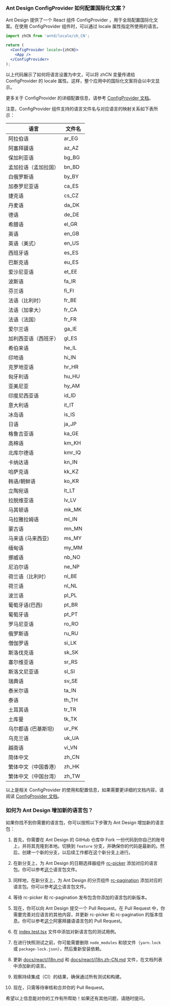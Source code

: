 ### Ant Design ConfigProvider 如何配置国际化文案？

Ant Design 提供了一个 React 组件 ConfigProvider ，用于全局配置国际化文案。在使用 ConfigProvider 组件时，可以通过 locale 属性指定所使用的语言。

```jsx
import zhCN from 'antd/locale/zh_CN';

return (
  <ConfigProvider locale={zhCN}>
    <App />
  </ConfigProvider>
);
```

以上代码展示了如何将语言设置为中文，可以将 zhCN 变量传递给 ConfigProvider 的 locale 属性。这样，整个应用中的国际化文案将会以中文显示。

更多关于 ConfigProvider 的详细配置信息，请参考 [ConfigProvider 文档](/components/config-provider)。

注意，ConfigProvider 组件支持的语言文件名与对应语言的映射关系如下表所示：

| 语言                 | 文件名 |
| -------------------- | ------ |
| 阿拉伯语             | ar_EG  |
| 阿塞拜疆语           | az_AZ  |
| 保加利亚语           | bg_BG  |
| 孟加拉语（孟加拉国） | bn_BD  |
| 白俄罗斯语           | by_BY  |
| 加泰罗尼亚语         | ca_ES  |
| 捷克语               | cs_CZ  |
| 丹麦语               | da_DK  |
| 德语                 | de_DE  |
| 希腊语               | el_GR  |
| 英语                 | en_GB  |
| 英语（美式）         | en_US  |
| 西班牙语             | es_ES  |
| 巴斯克语             | eu_ES  |
| 爱沙尼亚语           | et_EE  |
| 波斯语               | fa_IR  |
| 芬兰语               | fi_FI  |
| 法语（比利时）       | fr_BE  |
| 法语（加拿大）       | fr_CA  |
| 法语（法国）         | fr_FR  |
| 爱尔兰语             | ga_IE  |
| 加利西亚语（西班牙） | gl_ES  |
| 希伯来语             | he_IL  |
| 印地语               | hi_IN  |
| 克罗地亚语           | hr_HR  |
| 匈牙利语             | hu_HU  |
| 亚美尼亚             | hy_AM  |
| 印度尼西亚语         | id_ID  |
| 意大利语             | it_IT  |
| 冰岛语               | is_IS  |
| 日语                 | ja_JP  |
| 格鲁吉亚语           | ka_GE  |
| 高棉语               | km_KH  |
| 北库尔德语           | kmr_IQ |
| 卡纳达语             | kn_IN  |
| 哈萨克语             | kk_KZ  |
| 韩语/朝鲜语          | ko_KR  |
| 立陶宛语             | lt_LT  |
| 拉脱维亚语           | lv_LV  |
| 马其顿语             | mk_MK  |
| 马拉雅拉姆语         | ml_IN  |
| 蒙古语               | mn_MN  |
| 马来语 (马来西亚)    | ms_MY  |
| 缅甸语               | my_MM  |
| 挪威语               | nb_NO  |
| 尼泊尔语             | ne_NP  |
| 荷兰语（比利时）     | nl_BE  |
| 荷兰语               | nl_NL  |
| 波兰语               | pl_PL  |
| 葡萄牙语(巴西)       | pt_BR  |
| 葡萄牙语             | pt_PT  |
| 罗马尼亚语           | ro_RO  |
| 俄罗斯语             | ru_RU  |
| 僧伽罗语             | si_LK  |
| 斯洛伐克语           | sk_SK  |
| 塞尔维亚语           | sr_RS  |
| 斯洛文尼亚语         | sl_SI  |
| 瑞典语               | sv_SE  |
| 泰米尔语             | ta_IN  |
| 泰语                 | th_TH  |
| 土耳其语             | tr_TR  |
| 土库曼               | tk_TK  |
| 乌尔都语 (巴基斯坦)  | ur_PK  |
| 乌克兰语             | uk_UA  |
| 越南语               | vi_VN  |
| 简体中文             | zh_CN  |
| 繁体中文（中国香港） | zh_HK  |
| 繁体中文（中国台湾） | zh_TW  |

以上是相关 ConfigProvider 的使用和配置信息，如果需要更详细的文档内容，请阅读 [ConfigProvider 文档](/components/config-provider-cn)。

### 如何为 Ant Design 增加新的语言包？

如果你找不到你需要的语言包，你可以按照以下步骤为 Ant Design 增加新的语言包：

1. 首先，你需要在 Ant Design 的 GitHub 仓库中 Fork 一份代码到你自己的账号上，并将其克隆到本地。切换到 `feature` 分支，并确保你的代码是最新的。然后，创建一个新的分支，以后续工作都在这个新分支上进行。

2. 在新分支上，为 Ant Design 的日期选择器组件 [rc-picker](https://github.com/react-component/picker) 添加对应的语言包。你可以参考[这个](https://github.com/react-component/picker/blob/master/src/locale/en_US.ts)语言包文件。

3. 同样地，在新分支上，为 Ant Design 的分页组件 [rc-pagination](https://github.com/react-component/pagination) 添加对应的语言包。你可以参考[这个](https://github.com/react-component/pagination/blob/master/src/locale/en_US.js)语言包文件。

4. 等待 rc-picker 和 rc-pagination 发布包含你添加的语言包的新版本。

5. 现在，你可以向 Ant Design 提交一个 Pull Request。在 Pull Request 中，你需要完善对应语言的其他内容，并更新 rc-picker 和 rc-pagination 的版本信息。你可以参考[这个](https://github.com/ant-design/ant-design/pull/21387)阿塞拜疆语语言包的 Pull Request。

6. 在 [index.test.tsx](https://github.com/ant-design/ant-design/blob/master/components/locale-provider/__tests__/index.test.tsx) 文件中添加对新语言包的测试用例。

7. 在进行快照测试之前，你可能需要删除 `node_modules` 和锁文件（`yarn.lock` 或 `package-lock.json`），然后重新安装依赖。

8. 更新 [docs/react/i18n.md](https://github.com/ant-design/ant-design/blob/master/docs/react/i18n.md) 和 [docs/react/i18n.zh-CN.md](https://github.com/ant-design/ant-design/blob/master/docs/react/i18n.zh-CN.md) 文件，在文档列表中添加新的语言。

9. 观察持续集成（CI）的结果，确保通过所有测试和构建。

10. 现在，只需等待审核和合并你的 Pull Request。

希望以上信息能对你的工作有所帮助！如果还有其他问题，请随时提问。